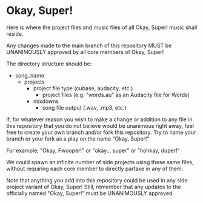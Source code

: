 # Okay, Super!

Here is where the project files and music files of all Okay, Super! music shall reside.

Any changes made to the main branch of this repository MUST be UNANIMOUSLY approved by all core members of Okay, Super!


The directory structure should be:

- song_name
    - projects
        - project file type (cubase, audacity, etc.)
            - project files (e.g. "words.au" as an Audacity file for Words)
        - mixdowns
            - song file output (.wav, .mp3, etc.)


If, for whatever reason you wish to make a change or addition to any file in this repository that
you do not believe would be unanimous right away, feel free to create your own branch and/or fork this repository.
Try to name your branch or your fork as a play on the name "Okay, Super!"

For example, "Okay, Fwooper!" or "okay... super" or "hohkay, duper!"

We could spawn an infinite number of side projects using these same files, without requiring each core member to
directly partake in any of them.

Note that anything you add into this repository could be used in any side project variant of Okay, Super!
Still, remember that any updates to the officially named "Okay, Super!" must be UNANIMOUSLY approved.
